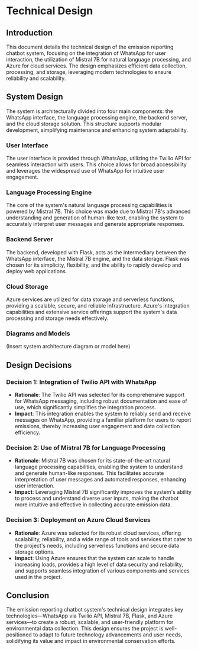 # Technical Design

## Introduction

This document details the technical design of the emission reporting chatbot system, focusing on the integration of WhatsApp for user interaction, the utilization of Mistral 7B for natural language processing, and Azure for cloud services. The design emphasizes efficient data collection, processing, and storage, leveraging modern technologies to ensure reliability and scalability.

## System Design

The system is architecturally divided into four main components: the WhatsApp interface, the language processing engine, the backend server, and the cloud storage solution. This structure supports modular development, simplifying maintenance and enhancing system adaptability.

### User Interface

The user interface is provided through WhatsApp, utilizing the Twilio API for seamless interaction with users. This choice allows for broad accessibility and leverages the widespread use of WhatsApp for intuitive user engagement.

### Language Processing Engine

The core of the system's natural language processing capabilities is powered by Mistral 7B. This choice was made due to Mistral 7B's advanced understanding and generation of human-like text, enabling the system to accurately interpret user messages and generate appropriate responses.

### Backend Server

The backend, developed with Flask, acts as the intermediary between the WhatsApp interface, the Mistral 7B engine, and the data storage. Flask was chosen for its simplicity, flexibility, and the ability to rapidly develop and deploy web applications.

### Cloud Storage

Azure services are utilized for data storage and serverless functions, providing a scalable, secure, and reliable infrastructure. Azure's integration capabilities and extensive service offerings support the system's data processing and storage needs effectively.

### Diagrams and Models

(Insert system architecture diagram or model here)

## Design Decisions

### Decision 1: Integration of Twilio API with WhatsApp

- **Rationale**: The Twilio API was selected for its comprehensive support for WhatsApp messaging, including robust documentation and ease of use, which significantly simplifies the integration process.
- **Impact**: This integration enables the system to reliably send and receive messages on WhatsApp, providing a familiar platform for users to report emissions, thereby increasing user engagement and data collection efficiency.

### Decision 2: Use of Mistral 7B for Language Processing

- **Rationale**: Mistral 7B was chosen for its state-of-the-art natural language processing capabilities, enabling the system to understand and generate human-like responses. This facilitates accurate interpretation of user messages and automated responses, enhancing user interaction.
- **Impact**: Leveraging Mistral 7B significantly improves the system's ability to process and understand diverse user inputs, making the chatbot more intuitive and effective in collecting accurate emission data.

### Decision 3: Deployment on Azure Cloud Services

- **Rationale**: Azure was selected for its robust cloud services, offering scalability, reliability, and a wide range of tools and services that cater to the project's needs, including serverless functions and secure data storage options.
- **Impact**: Using Azure ensures that the system can scale to handle increasing loads, provides a high level of data security and reliability, and supports seamless integration of various components and services used in the project.

## Conclusion

The emission reporting chatbot system's technical design integrates key technologies—WhatsApp via Twilio API, Mistral 7B, Flask, and Azure services—to create a robust, scalable, and user-friendly platform for environmental data collection. This design ensures the project is well-positioned to adapt to future technology advancements and user needs, solidifying its value and impact in environmental conservation efforts.